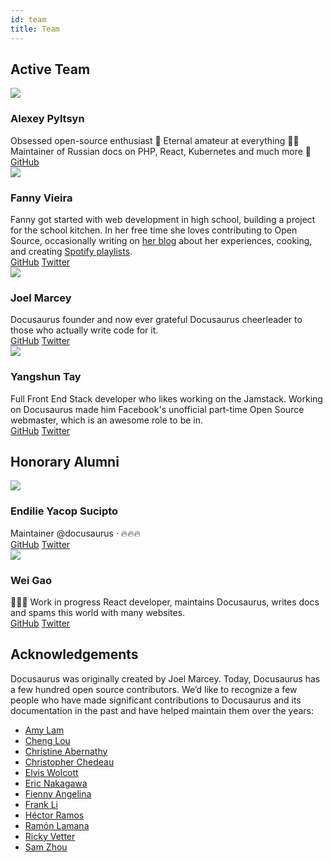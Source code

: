 ```yaml
---
id: team
title: Team
---
```


## Active Team

<div className="row">
  <div className="col col--6 margin-bottom--lg">
    <div className="card card--full-height">
      <div className="card__header">
        <div className="avatar avatar--vertical">
          <img
            className="avatar__photo avatar__photo--xl"
            src="https://github.com/lex111.png"
          />
          <div className="avatar__intro">
            <h3 className="avatar__name">Alexey Pyltsyn</h3>
          </div>
        </div>
      </div>
      <div className="card__body">
        Obsessed open-source enthusiast 👋 Eternal amateur at everything 🤷‍♂️ Maintainer of Russian docs on PHP, React, Kubernetes and much more 🧐
      </div>
      <div className="card__footer">
        <div className="button-group button-group--block">
          <a className="button button--secondary" href="https://github.com/lex111">GitHub</a>
        </div>
      </div>
    </div>
  </div>
  <div className="col col--6 margin-bottom--lg">
    <div className="card card--full-height">
      <div className="card__header">
        <div className="avatar avatar--vertical">
          <img
            className="avatar__photo avatar__photo--xl"
            src="https://github.com/fanny.png"
          />
          <div className="avatar__intro">
            <h3 className="avatar__name">Fanny Vieira</h3>
          </div>
        </div>
      </div>
      <div className="card__body">
        Fanny got started with web development in high school, building a project for the school kitchen. In her free time she loves contributing to Open Source, occasionally writing on <a href="https://dev.to/fannyvieira" target="_blank">her blog</a> about her experiences, cooking, and creating <a href="https://open.spotify.com/user/anotherfanny" target="_blank">Spotify playlists</a>.
      </div>
      <div className="card__footer">
        <div className="button-group button-group--block">
          <a className="button button--secondary" href="https://github.com/fanny">GitHub</a>
          <a className="button button--secondary" href="https://twitter.com/fannyvieiira">Twitter</a>
        </div>
      </div>
    </div>
  </div>
  <div className="col col--6 margin-bottom--lg">
    <div className="card card--full-height">
      <div className="card__header">
        <div className="avatar avatar--vertical">
          <img
            className="avatar__photo avatar__photo--xl"
            src="https://github.com/JoelMarcey.png"
          />
          <div className="avatar__intro">
            <h3 className="avatar__name">Joel Marcey</h3>
          </div>
        </div>
      </div>
      <div className="card__body">
        Docusaurus founder and now ever grateful Docusaurus cheerleader to those who actually write code for it.
      </div>
      <div className="card__footer">
        <div className="button-group button-group--block">
          <a className="button button--secondary" href="https://github.com/JoelMarcey">GitHub</a>
          <a className="button button--secondary" href="https://twitter.com/joelmarcey">Twitter</a>
        </div>
      </div>
    </div>
  </div>
  <div className="col col--6 margin-bottom--lg">
    <div className="card card--full-height">
      <div className="card__header">
        <div className="avatar avatar--vertical">
          <img
            className="avatar__photo avatar__photo--xl"
            src="https://github.com/yangshun.png"
          />
          <div className="avatar__intro">
            <h3 className="avatar__name">Yangshun Tay</h3>
          </div>
        </div>
      </div>
      <div className="card__body">
        Full Front End Stack developer who likes working on the Jamstack. Working on Docusaurus made him Facebook's unofficial part-time Open Source webmaster, which is an awesome role to be in.
      </div>
      <div className="card__footer">
        <div className="button-group button-group--block">
          <a className="button button--secondary" href="https://github.com/yangshun">GitHub</a>
          <a className="button button--secondary" href="https://twitter.com/yangshunz">Twitter</a>
        </div>
      </div>
    </div>
  </div>
</div>

## Honorary Alumni

<div className="row">
  <div className="col col--6 margin-bottom--lg">
    <div className="card card--full-height">
      <div className="card__header">
        <div className="avatar avatar--vertical">
          <img
            className="avatar__photo avatar__photo--xl"
            src="https://github.com/endiliey.png"
          />
          <div className="avatar__intro">
            <h3 className="avatar__name">Endilie Yacop Sucipto</h3>
          </div>
        </div>
      </div>
      <div className="card__body">
        Maintainer @docusaurus · 🔥🔥🔥
      </div>
      <div className="card__footer">
        <div className="button-group button-group--block">
          <a className="button button--secondary" href="https://github.com/endiliey">GitHub</a>
          <a className="button button--secondary" href="https://twitter.com/endiliey">Twitter</a>
        </div>
      </div>
    </div>
  </div>
  <div className="col col--6 margin-bottom--lg">
    <div className="card card--full-height">
      <div className="card__header">
        <div className="avatar avatar--vertical">
          <img
            className="avatar__photo avatar__photo--xl"
            src="https://github.com/wgao19.png"
          />
          <div className="avatar__intro">
            <h3 className="avatar__name">Wei Gao</h3>
          </div>
        </div>
      </div>
      <div className="card__body">
        👩🏻‍🌾 Work in progress React developer, maintains Docusaurus, writes docs and spams this world with many websites.
      </div>
      <div className="card__footer">
        <div className="button-group button-group--block">
          <a className="button button--secondary" href="https://github.com/wgao19">GitHub</a>
          <a className="button button--secondary" href="https://twitter.com/wgao19">Twitter</a>
        </div>
      </div>
    </div>
  </div>
</div>

## Acknowledgements

Docusaurus was originally created by Joel Marcey. Today, Docusaurus has a few hundred open source contributors. We’d like to recognize a few people who have made significant contributions to Docusaurus and its documentation in the past and have helped maintain them over the years:

- [Amy Lam](https://github.com/amyrlam)
- [Cheng Lou](https://github.com/chenglou)
- [Christine Abernathy](https://github.com/caabernathy)
- [Christopher Chedeau](https://github.com/vjeux)
- [Elvis Wolcott](https://github.com/elviswolcott)
- [Eric Nakagawa](https://github.com/ericnakagawa)
- [Fienny Angelina](https://github.com/fiennyangeln)
- [Frank Li](https://github.com/deltice)
- [Héctor Ramos](https://github.com/hramos)
- [Ramón Lamana](https://github.com/rlamana)
- [Ricky Vetter](https://github.com/rickyvetter)
- [Sam Zhou](https://github.com/SamChou19815)
